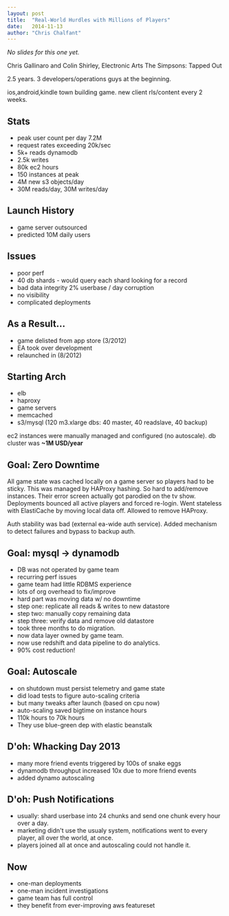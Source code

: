 ```yaml
---
layout: post
title:  "Real-World Hurdles with Millions of Players"
date:   2014-11-13
author: "Chris Chalfant"
---
```


*No slides for this one yet.*

Chris Gallinaro and Colin Shirley, Electronic Arts
The Simpsons: Tapped Out

2.5 years. 3 developers/operations guys at the beginning.

ios,android,kindle town building game.
new client rls/content every 2 weeks.

Stats
-----
* peak user count per day 7.2M
* request rates exceeding 20k/sec
* 5k+ reads dynamodb
* 2.5k writes
* 80k ec2 hours
* 150 instances at peak
* 4M new s3 objects/day
* 30M reads/day, 30M writes/day

Launch History
--------------
* game server outsourced
* predicted 10M daily users

Issues
------
* poor perf
* 40 db shards - would query each shard looking for a record
* bad data integrity 2% userbase / day corruption
* no visibility
* complicated deployments

As a Result...
--------------
* game delisted from app store (3/2012)
* EA took over development
* relaunched in (8/2012)

Starting Arch
-------------
* elb
* haproxy
* game servers
* memcached
* s3/mysql (120 m3.xlarge dbs: 40 master, 40 readslave, 40 backup)

ec2 instances were manually managed and configured (no autoscale).
db cluster was **~1M USD/year**

Goal: Zero Downtime
-------------------
All game state was cached locally on a game server so players
had to be sticky. This was managed by HAProxy hashing. So hard
to add/remove instances.
Their error screen actually got parodied on the tv show.
Deployments bounced all active players and forced re-login.
Went stateless with ElastiCache by moving local data off.
Allowed to remove HAProxy.

Auth stability was bad (external ea-wide auth service).
Added mechanism to detect failures and bypass to backup auth.

Goal: mysql -> dynamodb
-----------------------

* DB was not operated by game team
* recurring perf issues
* game team had little RDBMS experience
* lots of org overhead to fix/improve
* hard part was moving data w/ no downtime
* step one: replicate all reads & writes to new datastore
* step two: manually copy remaining data
* step three: verify data and remove old datastore
* took three months to do migration.
* now data layer owned by game team.
* now use redshift and data pipeline to do analytics.
* 90% cost reduction!

Goal: Autoscale
-----------------
* on shutdown must persist telemetry and game state
* did load tests to figure auto-scaling criteria
* but many tweaks after launch (based on cpu now)
* auto-scaling saved bigtime on instance hours
* 110k hours to 70k hours
* They use blue-green dep with elastic beanstalk

D'oh: Whacking Day 2013
-----------------------
* many more friend events triggered by 100s of snake eggs
* dynamodb throughput increased 10x due to more friend events
* added dynamo autoscaling

D'oh: Push Notifications
------------------------
* usually: shard userbase into 24 chunks and send one chunk every hour over a day.
* marketing didn't use the usualy system, notifications went to every player, all over the world, at once.
* players joined all at once and autoscaling could not handle it.

Now
---
* one-man deployments
* one-man incident investigations
* game team has full control
* they benefit from ever-improving aws featureset
